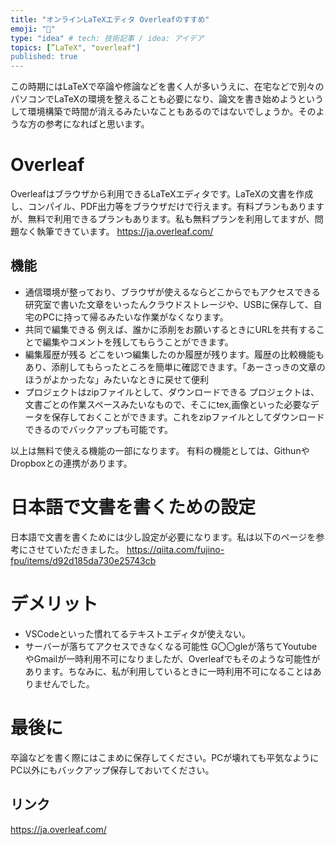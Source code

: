 ```yaml
---
title: "オンラインLaTeXエディタ Overleafのすすめ"
emoji: "📃"
type: "idea" # tech: 技術記事 / idea: アイデア
topics: [”LaTeX", "overleaf"]
published: true
---
```

この時期にはLaTeXで卒論や修論などを書く人が多いうえに、在宅などで別々のパソコンでLaTeXの環境を整えることも必要になり、論文を書き始めようというして環境構築で時間が消えるみたいなこともあるのではないでしょうか。そのような方の参考になればと思います。
# Overleaf
Overleafはブラウザから利用できるLaTeXエディタです。LaTeXの文書を作成し、コンパイル、PDF出力等をブラウザだけで行えます。有料プランもありますが、無料で利用できるプランもあります。私も無料プランを利用してますが、問題なく執筆できています。
https://ja.overleaf.com/
## 機能
- 通信環境が整っており、ブラウザが使えるならどこからでもアクセスできる
研究室で書いた文章をいったんクラウドストレージや、USBに保存して、自宅のPCに持って帰るみたいな作業がなくなります。
- 共同で編集できる
例えば、誰かに添削をお願いするときにURLを共有することで編集やコメントを残してもらうことができます。
- 編集履歴が残る
どこをいつ編集したのか履歴が残ります。履歴の比較機能もあり、添削してもらったところを簡単に確認できます。「あーさっきの文章のほうがよかったな」みたいなときに戻せて便利
- プロジェクトはzipファイルとして、ダウンロードできる
プロジェクトは、文書ごとの作業スペースみたいなもので、そこにtex,画像といった必要なデータを保存しておくことができます。これをzipファイルとしてダウンロードできるのでバックアップも可能です。

以上は無料で使える機能の一部になります。
有料の機能としては、GithunやDropboxとの連携があります。
# 日本語で文書を書くための設定
日本語で文書を書くためには少し設定が必要になります。私は以下のページを参考にさせていただきました。
https://qiita.com/fujino-fpu/items/d92d185da730e25743cb
# デメリット
- VSCodeといった慣れてるテキストエディタが使えない。
- サーバーが落ちてアクセスできなくなる可能性
G〇〇gleが落ちてYoutubeやGmailが一時利用不可になりましたが、Overleafでもそのような可能性があります。ちなみに、私が利用しているときに一時利用不可になることはありませんでした。
# 最後に
卒論などを書く際にはこまめに保存してください。PCが壊れても平気なようにPC以外にもバックアップ保存しておいてください。
## リンク
https://ja.overleaf.com/